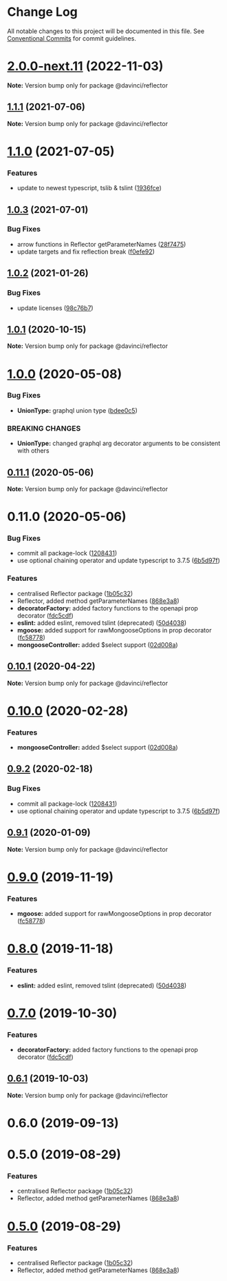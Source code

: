 # Change Log

All notable changes to this project will be documented in this file.
See [Conventional Commits](https://conventionalcommits.org) for commit guidelines.

# [2.0.0-next.11](https://github.com/HPInc/davinci/compare/@davinci/reflector@2.0.0-next.10...@davinci/reflector@2.0.0-next.11) (2022-11-03)

**Note:** Version bump only for package @davinci/reflector





## [1.1.1](https://github.com/HPInc/davinci/compare/@davinci/reflector@1.1.0...@davinci/reflector@1.1.1) (2021-07-06)

**Note:** Version bump only for package @davinci/reflector





# [1.1.0](https://github.com/HPInc/davinci/compare/@davinci/reflector@1.0.3...@davinci/reflector@1.1.0) (2021-07-05)


### Features

* update to newest typescript, tslib & tslint ([1936fce](https://github.com/HPInc/davinci/commit/1936fce45b979c9689979afc2f6eb970b2059312))





## [1.0.3](https://github.com/HPInc/davinci/compare/@davinci/reflector@1.0.2...@davinci/reflector@1.0.3) (2021-07-01)


### Bug Fixes

* arrow functions in Reflector getParameterNames ([28f7475](https://github.com/HPInc/davinci/commit/28f74757eee13069dc4ce2ac8be6745603f86fc3))
* update targets and fix reflection break ([f0efe92](https://github.com/HPInc/davinci/commit/f0efe92252e9ed2a9f43a672d5ab9afd023b7e7d))





## [1.0.2](https://github.com/HPInc/davinci/compare/@davinci/reflector@1.0.1...@davinci/reflector@1.0.2) (2021-01-26)


### Bug Fixes

* update licenses ([98c76b7](https://github.com/HPInc/davinci/commit/98c76b72d8fdea0cb13fed0afd3b95f2890a345f))





## [1.0.1](https://github.com/HPInc/davinci/compare/@davinci/reflector@1.0.0...@davinci/reflector@1.0.1) (2020-10-15)

**Note:** Version bump only for package @davinci/reflector





# [1.0.0](https://github.com/HPInc/davinci/compare/@davinci/reflector@0.11.1...@davinci/reflector@1.0.0) (2020-05-08)


### Bug Fixes

* **UnionType:** graphql union type ([bdee0c5](https://github.com/HPInc/davinci/commit/bdee0c5b6c50e69cc43430a75e6f723a0a814b77))


### BREAKING CHANGES

* **UnionType:** changed graphql arg decorator arguments to be consistent with others





## [0.11.1](https://github.com/HPInc/davinci/compare/@davinci/reflector@0.11.0...@davinci/reflector@0.11.1) (2020-05-06)

**Note:** Version bump only for package @davinci/reflector





# 0.11.0 (2020-05-06)


### Bug Fixes

* commit all package-lock ([1208431](https://github.com/HPInc/davinci/commit/12084317ba2e35eb7a648400e8e28cdeb3ce79a7))
* use optional chaining operator and update typescript to 3.7.5 ([6b5d97f](https://github.com/HPInc/davinci/commit/6b5d97faa6d7ad8df3a87906ce21e589a30827fd))


### Features

* centralised Reflector package ([1b05c32](https://github.com/HPInc/davinci/commit/1b05c325d66c590856a3310b14e3b820a89d2474))
* Reflector, added method getParameterNames ([868e3a8](https://github.com/HPInc/davinci/commit/868e3a831aa779a595e0af9faf1b9fe8e691c28b))
* **decoratorFactory:** added factory functions to the openapi prop decorator ([fdc5cdf](https://github.com/HPInc/davinci/commit/fdc5cdf8006ced4f896b19263fe13d2f910ef5a5))
* **eslint:** added eslint, removed tslint (deprecated) ([50d4038](https://github.com/HPInc/davinci/commit/50d4038b62fb95fa208259941f70c5dd2a3874cb))
* **mgoose:** added support for rawMongooseOptions in prop decorator ([fc58778](https://github.com/HPInc/davinci/commit/fc5877872c0fec534e0649691fb28bb514220f72))
* **mongooseController:** added $select support ([02d008a](https://github.com/HPInc/davinci/commit/02d008a1c820d0648310bf26e2474eab9e0b267a))





## [0.10.1](https://github.com/Oneflow/davinci/compare/@davinci/reflector@0.10.0...@davinci/reflector@0.10.1) (2020-04-22)

**Note:** Version bump only for package @davinci/reflector





# [0.10.0](https://github.com/Oneflow/davinci/compare/@davinci/reflector@0.9.2...@davinci/reflector@0.10.0) (2020-02-28)


### Features

* **mongooseController:** added $select support ([02d008a](https://github.com/Oneflow/davinci/commit/02d008a1c820d0648310bf26e2474eab9e0b267a))





## [0.9.2](https://github.com/Oneflow/davinci/compare/@davinci/reflector@0.9.1...@davinci/reflector@0.9.2) (2020-02-18)


### Bug Fixes

* commit all package-lock ([1208431](https://github.com/Oneflow/davinci/commit/12084317ba2e35eb7a648400e8e28cdeb3ce79a7))
* use optional chaining operator and update typescript to 3.7.5 ([6b5d97f](https://github.com/Oneflow/davinci/commit/6b5d97faa6d7ad8df3a87906ce21e589a30827fd))





## [0.9.1](https://github.com/Oneflow/davinci/compare/@davinci/reflector@0.9.0...@davinci/reflector@0.9.1) (2020-01-09)

**Note:** Version bump only for package @davinci/reflector





# [0.9.0](https://github.com/Oneflow/davinci/compare/@davinci/reflector@0.8.0...@davinci/reflector@0.9.0) (2019-11-19)


### Features

* **mgoose:** added support for rawMongooseOptions in prop decorator ([fc58778](https://github.com/Oneflow/davinci/commit/fc58778))





# [0.8.0](https://github.com/Oneflow/davinci/compare/@davinci/reflector@0.7.0...@davinci/reflector@0.8.0) (2019-11-18)


### Features

* **eslint:** added eslint, removed tslint (deprecated) ([50d4038](https://github.com/Oneflow/davinci/commit/50d4038))





# [0.7.0](https://github.com/Oneflow/davinci/compare/@davinci/reflector@0.6.1...@davinci/reflector@0.7.0) (2019-10-30)


### Features

* **decoratorFactory:** added factory functions to the openapi prop decorator ([fdc5cdf](https://github.com/Oneflow/davinci/commit/fdc5cdf))





## [0.6.1](https://github.com/Oneflow/davinci/compare/@davinci/reflector@0.6.0...@davinci/reflector@0.6.1) (2019-10-03)

**Note:** Version bump only for package @davinci/reflector





# 0.6.0 (2019-09-13)



# 0.5.0 (2019-08-29)


### Features

* centralised Reflector package ([1b05c32](https://github.com/Oneflow/davinci/commit/1b05c32))
* Reflector, added method getParameterNames ([868e3a8](https://github.com/Oneflow/davinci/commit/868e3a8))





# [0.5.0](https://github.com/Oneflow/davinci/compare/v0.4.2...v0.5.0) (2019-08-29)


### Features

* centralised Reflector package ([1b05c32](https://github.com/Oneflow/davinci/commit/1b05c32))
* Reflector, added method getParameterNames ([868e3a8](https://github.com/Oneflow/davinci/commit/868e3a8))
